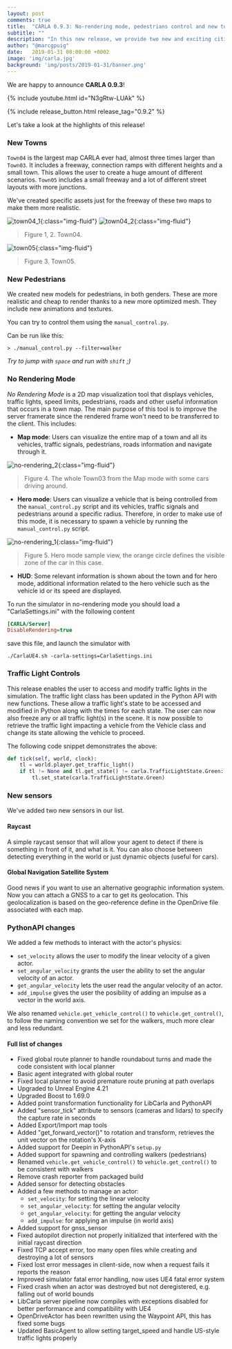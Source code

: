```yaml
---
layout: post
comments: true
title:  "CARLA 0.9.3: No-rendering mode, pedestrians control and new towns"
subtitle: ""
description: "In this new release, we provide two new and exciting cities, new pedestrian models and animations and introducing the new no-rendering mode visualization for CARLA."
author: "@marcgpuig"
date:   2019-01-31 08:00:00 +0002
image: 'img/carla.jpg'
background: 'img/posts/2019-01-31/banner.png'
---
```


We are happy to announce **CARLA 0.9.3**!

{% include youtube.html id="N3gRtw-LUAk" %}


{% include release_button.html release_tag="0.9.2" %}

Let's take a look at the highlights of this release!

### New Towns

`Town04` is the largest map CARLA ever had, almost three times larger than `Town03`. It includes a freeway, connection ramps with different heights and a small town. This allows the user to create a huge amount of different scenarios. `Town05` includes a small freeway and a lot of different street layouts with more junctions.

We've created specific assets just for the freeway of these two maps to make them more realistic.

![town04_1](/img/posts/2019-01-31/town04_1.png){:class="img-fluid"}
![town04_2](/img/posts/2019-01-31/town04_2.png){:class="img-fluid"}
> Figure 1, 2. Town04.

![town05](/img/posts/2019-01-31/town05.png){:class="img-fluid"}
> Figure 3. Town05.


### New Pedestrians

We created new models for pedestrians, in both genders. These are more realistic and cheap to render thanks to a new more optimized mesh. They include new animations and textures.

You can try to control them using the `manual_control.py`.

Can be run like this:

```
> ./manual_control.py --filter=walker
```

_Try to jump with `space` and run with `shift` ;)_


### No Rendering Mode

*No Rendering Mode* is a 2D map visualization tool that displays vehicles, traffic lights, speed limits, pedestrians, roads and other useful information that occurs in a town map. The main purpose of this tool is to improve the server framerate since the rendered frame won't need to be transferred to the client. This includes:

- **Map mode**: Users can visualize the entire map of a town and all its vehicles, traffic signals, pedestrians, roads information and navigate through it.

![no-rendering_2](/img/posts/2019-01-31/no-rendering_2.png){:class="img-fluid"}
> Figure 4. The whole Town03 from the Map mode with some cars driving around.

- **Hero mode**: Users can visualize a vehicle that is being controlled from the `manual_control.py` script and its vehicles, traffic signals and pedestrians around a specific radius. Therefore, in order to make use of this mode, it is necessary to spawn a vehicle by running the `manual_control.py` script.

![no-rendering_1](/img/posts/2019-01-31/no-rendering_1.png){:class="img-fluid"}
> Figure 5. Hero mode sample view, the orange circle defines the visible zone of the car in this case.

- **HUD**: Some relevant information is shown about the town and for hero mode, additional information related to the hero vehicle such as the vehicle id or its speed are displayed.

To run the simulator in no-rendering mode you should load a "CarlaSettings.ini" with the following content

```ini
[CARLA/Server]
DisableRendering=true
```

save this file, and launch the simulator with

```
./CarlaUE4.sh -carla-settings=CarlaSettings.ini
```


### Traffic Light Controls

This release enables the user to access and modify traffic lights in the simulation. The traffic light class has been updated in the Python API with new functions. These allow a traffic light's state to be accessed and modified in Python along with the times for each state. The user can now also freeze any or all traffic light(s) in the scene. It is now possible to retrieve the traffic light impacting a vehicle from the Vehicle class and change its state allowing the vehicle to proceed.

The following code snippet demonstrates the above:

```py
def tick(self, world, clock):
    tl = world.player.get_traffic_light()
    if tl != None and tl.get_state() != carla.TrafficLightState.Green:
        tl.set_state(carla.TrafficLightState.Green)
```


### New sensors

We've added two new sensors in our list.

#### Raycast
A simple raycast sensor that will allow your agent to detect if there is something in front of it, and what is it. You can also choose between detecting everything in the world or just dynamic objects (useful for cars).

#### Global Navigation Satellite System
Good news if you want to use an alternative geographic information system. Now you can attach a GNSS to a car to get its geolocation.
This geolocalization is based on the geo-reference define in the OpenDrive file associated with each map.


### PythonAPI changes

We added a few methods to interact with the actor's physics:
 - `set_velocity` allows the user to modify the linear velocity of a given actor.
 - `set_angular_velocity` grants the user the ability to set the angular velocity of an actor.
 - `get_angular_velocity` lets the user read the angular velocity of an actor.
 - `add_impulse` gives the user the posibility of adding an impulse as a vector in the world axis.

We also renamed `vehicle.get_vehicle_control()` to `vehicle.get_control()`, to follow the naming convention we set for the walkers, much more clear and less redundant.


#### Full list of changes

  * Fixed global route planner to handle roundabout turns and made the code consistent with local planner
  * Basic agent integrated with global router
  * Fixed local planner to avoid premature route pruning at path overlaps
  * Upgraded to Unreal Engine 4.21
  * Upgraded Boost to 1.69.0
  * Added point transformation functionality for LibCarla and PythonAPI
  * Added "sensor_tick" attribute to sensors (cameras and lidars) to specify the capture rate in seconds
  * Added Export/Import map tools
  * Added "get_forward_vector()" to rotation and transform, retrieves the unit vector on the rotation's X-axis
  * Added support for Deepin in PythonAPI's `setup.py`
  * Added support for spawning and controlling walkers (pedestrians)
  * Renamed `vehicle.get_vehicle_control()` to `vehicle.get_control()` to be consistent with walkers
  * Remove crash reporter from packaged build
  * Added sensor for detecting obstacles
  * Added a few methods to manage an actor:
    - `set_velocity`: for setting the linear velocity
    - `set_angular_velocity`: for setting the angular velocity
    - `get_angular_velocity`: for getting the angular velocity
    - `add_impulse`: for applying an impulse (in world axis)
  * Added support for gnss_sensor
  * Fixed autopilot direction not properly initialized that interfered with the initial raycast direction
  * Fixed TCP accept error, too many open files while creating and destroying a lot of sensors
  * Fixed lost error messages in client-side, now when a request fails it reports the reason
  * Improved simulator fatal error handling, now uses UE4 fatal error system
  * Fixed crash when an actor was destroyed but not deregistered, e.g. falling out of world bounds
  * LibCarla server pipeline now compiles with exceptions disabled for better performance and compatibility with UE4
  * OpenDriveActor has been rewritten using the Waypoint API, this has fixed some bugs
  * Updated BasicAgent to allow setting target_speed and handle US-style traffic lights properly
